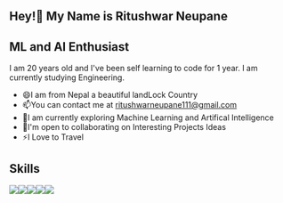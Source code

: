 <h2>Hey!👋 <a href="https://user-images.githubusercontent.com/18350557/176309783-0785949b-9127-417c-8b55-ab5a4333674e.gif"></a>My Name is Ritushwar Neupane</h2>
  <h2>ML and AI Enthusiast</h2>
  <p>I am 20 years old and I've been self learning to code for 1 year. I am currently studying Engineering.</p>
  <ul>
    <li>😄I am from Nepal a beautiful landLock Country</li>
    <li>📫You can contact me at <a href ="">ritushwarneupane111@gmail.com</a></li>
    <li>🌱I am currently exploring Machine Learning and Artifical Intelligence</li>
    <li>👯I'm open to collaborating on Interesting Projects Ideas</li>
    <li>⚡I Love to Travel</li>
  </ul>
  <h2>Skills</h2>
  <div class="inline-images">
  <img src="https://img.shields.io/badge/C-00599C?style=for-the-badge&logo=c&logoColor=white"/><img src="https://img.shields.io/badge/C%2B%2B-00599C?style=for-the-badge&logo=c%2B%2B&logoColor=white" /><img src="https://img.shields.io/badge/Python-FFD43B?style=for-the-badge&logo=python&logoColor=blue"/><img src="https://img.shields.io/badge/Numpy-777BB4?style=for-the-badge&logo=numpy&logoColor=white"/><img src="https://img.shields.io/badge/Pandas-2C2D72?style=for-the-badge&logo=pandas&logoColor=white"/>
  </div>
<!--
**Ritushwar/Ritushwar** is a ✨ _special_ ✨ repository because its `README.md` (this file) appears on your GitHub profile.

Here are some ideas to get you started:

- 🔭 I’m currently working on ...
- 🌱 I’m currently learning ...
- 👯 I’m looking to collaborate on ...
- 🤔 I’m looking for help with ...
- 💬 Ask me about ...
- 📫 How to reach me: ...
- 😄 Pronouns: ...
- ⚡ Fun fact: ...
-->
